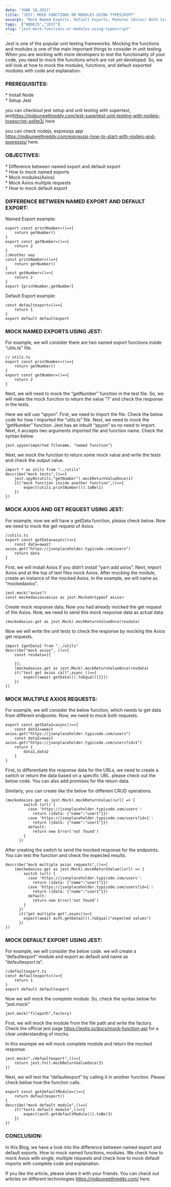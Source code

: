 ```yaml
---
date: "JUNE 18,2021"
title: "JEST: MOCK FUNCTIONS OR MODULES USING TYPESCRIPT"
excerpt: "Mock Named Exports, Default Exports, Modules (Axios) Both Single, Multiple Requests In TypeScript and es6 With Examples Using Jest."
tags:  ["NODEJS","JEST"]
slug: "jest-mock-functions-or-modules-using-typescript"
---
```

Jest is one of the popular unit testing frameworks. Mocking the functions and modules is one of the main important things to consider in unit testing. When you are working with more developers to test the functionality of your code, you need to mock the functions which are not yet developed. So, we will look at how to mock the modules, functions, and default exported modules with code and explanation.

### PREREQUISITES:
\* Install Node<br />
\* Setup Jest<br />

you can checkout jest setup and unit testing with supertest, jest<a style="color: blue" href="https://mdpuneethreddy.com/jest-supertest-unit-testing-with-nodejs-typescript-sqlite3/">https://mdpuneethreddy.com/jest-supertest-unit-testing-with-nodejs-typescript-sqlite3/</a> here

you can check nodejs, expressjs app <a style="color: blue" href=" https://mdpuneethreddy.com/expressjs-how-to-start-with-nodejs-and-expressjs/"> https://mdpuneethreddy.com/expressjs-how-to-start-with-nodejs-and-expressjs/</a>
 here.

### OBJECTIVES:
\* Difference between named export and default export<br />
\* How to mock named exports<br />
\* Mock modules(Axios)<br />
\* Mock Axios multiple requests<br />
\* How to mock default export<br />

### DIFFERENCE BETWEEN NAMED EXPORT AND DEFAULT EXPORT:
Named Export example:
```
export const printNumber=()=>{
    return getNumber()
}
export const getNumber=()=>{
    return 2
}
//Another way
const printNumber=()=>{
    return getNumber()
}
const getNumber=()=>{
    return 2
}
export {printNumber,getNumber}
```
Default Export example:

```
const defaultexport=()=>{
    return 1
}
export default defaultexport
```

### MOCK NAMED EXPORTS USING JEST:
For example, we will consider there are two named export functions inside “utils.ts” file.

```
// utils.ts
export const printNumber=()=>{
    return getNumber()
}
export const getNumber=()=>{
    return 2
}
```

Next, we will need to mock the “getNumber” function in the test file. So, we will make the mock function to return the value “1” and check the response in the tests.

Here we will use “spyon“. First, we need to import the file. Check the below code for how I imported the “utils.ts” file. Next, we need to mock the “getNumber” function. Jest has an inbuilt “spyon” so no need to import. Next, it accepts two arguments imported file and function name. Check the syntax below.

```
jest.spyon(imported filename, "named function")
```

Next, we mock the function to return some mock value and write the tests and check the output value.

```
import * as utils from "../utils"
describe("mock tests",()=>{ 
    jest.spyOn(utils,"getNumber").mockReturnValueOnce(1)
    it("mock function inside another function",()=>{
        expect(utils.printNumber()).toBe(1)
    })
})
```

### MOCK AXIOS AND GET REQUEST USING JEST:
For example, now we will have a getData function, please check below. Now we need to mock the get request of Axios.

```
//utils.ts
export const getData=async()=>{
    const data=await axios.get("https://jsonplaceholder.typicode.com/users")
    return data
}
```

First, we will install Axios if you didn’t install “yarn add axios”. Next, import Axios and at the top of test files mock Axios. After mocking the module, create an instance of the mocked Axios. In the example, we will name as “mockedaxios“.

```
jest.mock("axios")
const mockedaxios=axios as jest.Mocked<typeof axios>
```

Create mock response data, Now you had already mocked the get request of the Axios. Now, we need to send this mock response data as actual data.

```
(mockedaxios.get as jest.Mock).mockReturnValueOnce(resdata)
```

Now we will write the unit tests to check the response by mocking the Axios get requests.

```
import {getData} from "../utils"
describe("mock axios", ()=>{
    const resdata=[{

    }];
    (mockedaxios.get as jest.Mock).mockReturnValueOnce(resdata)
    it("test get axios call",async ()=>{
        expect(await getData()).toEqual([{}])
    })
})
```

### MOCK MULTIPLE AXIOS REQUESTS:
For example, we will consider the below function, which needs to get data from different endpoints. Now, we need to mock both requests.

```
export const getData2=async()=>{
    const data1=await axios.get("https://jsonplaceholder.typicode.com/users")
    const data2=await axios.get("https://jsonplaceholder.typicode.com/users?id=1")
    return {
        data1,data2
    }
}
```
First, to differentiate the response data for the URLs, we need to create a switch or return the data based on a specific URL. please check out the below code. You can also add promises for the return data.

Similarly, you can create like the below for different CRUD operations.

```
(mockedaxios.get as jest.Mock).mockReturnValue((url) => {
        switch (url) {
          case 'https://jsonplaceholder.typicode.com/users':
            return ({data: {"name":"user1"}})
          case 'https://jsonplaceholder.typicode.com/users?id=1':
            return ({data: {"name":"user1"}})
          default:
            return new Error('not found')
        }
      })
```
After creating the switch to send the mocked response for the endpoints. You can test the function and check the expected results.

```
describe("mock multiple axios requests",()=>{
    (mockedaxios.get as jest.Mock).mockReturnValue((url) => {
        switch (url) {
          case 'https://jsonplaceholder.typicode.com/users':
            return ({data: {"name":"user1"}})
          case 'https://jsonplaceholder.typicode.com/users?id=1':
            return ({data: {"name":"user1"}})
          default:
            return new Error('not found')
        }
      })
      it("get multiple get",async()=>{
        expect(await auth.getData2()).toEqual("expected values")
      })
})
```

### MOCK DEFAULT EXPORT USING JEST:
For example, we will consider the below code. we will create a “defaultexport” module and export as default and name as “defaultexport.ts“.

```
//defaultexport.ts
const defaultexport=()=>{
    return 1
}
export default defaultexport
```
Now we will mock the complete module. So, check the syntax below for “jest.mock“

```
jest.mock("filepath",factory)
```

First, we will mock the module from the file path and write the factory. Check the official jest page <a style="color: blue" href="https://jestjs.io/docs/mock-function-api" target="_blank"> https://jestjs.io/docs/mock-function-api</a>
 for a clear understanding of mocks.

In this example we will mock complete module and return the mocked response.

```
jest.mock("./defaultexport",()=>{
    return jest.fn().mockReturnValueOnce(3)
})
```
Next, we will test the “defaultexport” by calling it in another function. Please check below how the function calls.

```
export const getdefaultModule=()=>{
    return defaultexport()
}
describe("mock default module",()=>{
    it("tests default module",()=>{
        expect(auth.getdefaultModule()).toBe(3)
    })
})
```

### CONCLUSION:
In this Blog, we have a look into the difference between named export and default exports. How to mock named functions, modules. We check how to mock Axios with single, multiple requests and check how to mock default imports with complete code and explanation.

If you like the article, please share it with your friends. You can check out articles on different technologies <a style="color: blue" href=" https://mdpuneethreddy.com/"> https://mdpuneethreddy.com/</a>
 here.